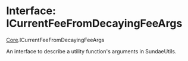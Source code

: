 # Interface: ICurrentFeeFromDecayingFeeArgs

[Core](../modules/Core.md).ICurrentFeeFromDecayingFeeArgs

An interface to describe a utility function's arguments in SundaeUtils.
